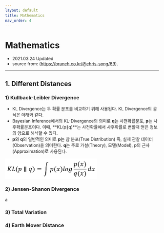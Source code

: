```yaml
---
layout: default
title: Mathematics
nav_order: 4
---
```


# Mathematics
- 2021.03.24 Updated
- source from: (https://brunch.co.kr/@chris-song/69).

---
## 1. Different Distances

### 1) Kullback-Leibler Divergence
- KL Divergence는 두 확률 분포를 비교하기 위해 사용된다. KL Divergence의 공식은 아래와 같다.  
- Bayesian Inference에서의 KL-Divergence의 의미로 **q**는 사전확률분포, **p**는 사후확률분포이다. 이때, **KL(p∥q)**는 사전확률에서 사후확률로 변할때 얻은 정보의 양으로 해석할 수 있다.  
- **p**와 **q**의 일반적인 의미로 **p**는 참 분포(True Distribution) 즉, 실제 관찰 데이터(Observation)을 의미한다. **q**는 주로 가설(Theory), 모델(Model), p의 근사(Approximation)로 사용된다.

<img src='/figure/formula/KLD.PNG' height="60%" width="60%" align="center"/>  
  
### 2) Jensen-Shanon Divergence
a
### 3) Total Variation

### 4) Earth Mover Distance
